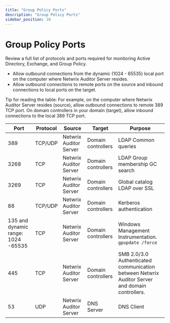 ```yaml
---
title: "Group Policy Ports"
description: "Group Policy Ports"
sidebar_position: 10
---
```


# Group Policy Ports

Review a full list of protocols and ports required for monitoring Active Directory, Exchange, and
Group Policy.

- Allow outbound connections from the dynamic (1024 - 65535) local port on the computer where
  Netwrix Auditor Server resides.
- Allow outbound connections to remote ports on the source and inbound connections to local ports on
  the target.

Tip for reading the table: For example, on the computer where Netwrix Auditor Server resides
(source), allow outbound connections to remote 389 TCP port. On domain controllers in your domain
(target), allow inbound connections to the local 389 TCP port.

| Port                               | Protocol | Source                 | Target             | Purpose                                                                                        |
| ---------------------------------- | -------- | ---------------------- | ------------------ | ---------------------------------------------------------------------------------------------- |
| 389                                | TCP/UDP  | Netwrix Auditor Server | Domain controllers | LDAP Common queries                                                                            |
| 3268                               | TCP      | Netwrix Auditor Server | Domain controllers | LDAP Group membership GC search                                                                |
| 3269                               | TCP      | Netwrix Auditor Server | Domain controllers | Global catalog LDAP over SSL                                                                   |
| 88                                 | TCP/UDP  | Netwrix Auditor Server | Domain controllers | Kerberos authentication                                                                        |
| 135 and dynamic range: 1024 -65535 | TCP      | Netwrix Auditor Server | Domain controllers | Windows Management Instrumentation. `gpupdate /force `                                         |
| 445                                | TCP      | Netwrix Auditor Server | Domain controllers | SMB 2.0/3.0 Authenticated communication between Netwrix Auditor Server and domain controllers. |
| 53                                 | UDP      | Netwrix Auditor Server | DNS Server         | DNS Client                                                                                     |
